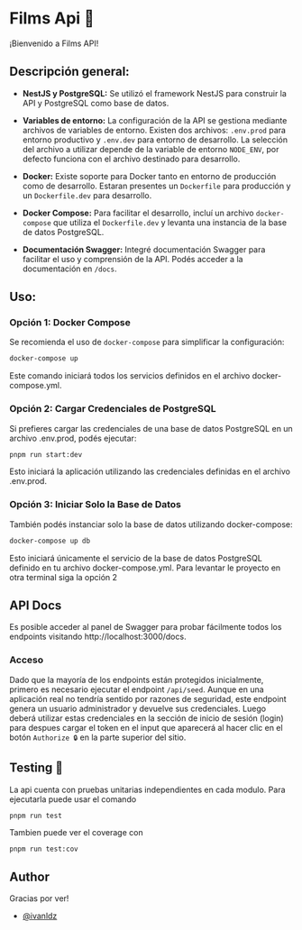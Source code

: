 
# Films Api 🚀

¡Bienvenido a Films API!


## Descripción general:

- **NestJS y PostgreSQL:** Se utilizó el framework NestJS para construir la API y PostgreSQL como base de datos.
  
- **Variables de entorno:** La configuración de la API se gestiona mediante archivos de variables de entorno. Existen dos archivos: `.env.prod` para entorno productivo y `.env.dev` para entorno de desarrollo. La selección del archivo a utilizar depende de la variable de entorno `NODE_ENV`, por defecto funciona con el archivo destinado para desarrollo.

- **Docker:** Existe soporte para Docker tanto en entorno de producción como de desarrollo. Estaran presentes un `Dockerfile` para producción y un `Dockerfile.dev` para desarrollo.

- **Docker Compose:** Para facilitar el desarrollo, incluí un archivo `docker-compose` que utiliza el `Dockerfile.dev` y levanta una instancia de la base de datos PostgreSQL.

- **Documentación Swagger:** Integré documentación Swagger para facilitar el uso y comprensión de la API. Podés acceder a la documentación en `/docs`.

## Uso:

### Opción 1: Docker Compose

Se recomienda el uso de `docker-compose` para simplificar la configuración:

```bash
docker-compose up
```
Este comando iniciará todos los servicios definidos en el archivo docker-compose.yml.

### Opción 2: Cargar Credenciales de PostgreSQL
Si prefieres cargar las credenciales de una base de datos PostgreSQL en un archivo .env.prod, podés ejecutar:

```bash
pnpm run start:dev
```

Esto iniciará la aplicación utilizando las credenciales definidas en el archivo .env.prod.

### Opción 3: Iniciar Solo la Base de Datos
También podés instanciar solo la base de datos utilizando docker-compose:

```bash
docker-compose up db
```

Esto iniciará únicamente el servicio de la base de datos PostgreSQL definido en tu archivo docker-compose.yml. Para levantar le proyecto en otra terminal siga la opción 2
## API Docs
Es posible acceder al panel de Swagger para probar fácilmente todos los endpoints visitando http://localhost:3000/docs.

### Acceso
Dado que la mayoría de los endpoints están protegidos inicialmente, primero es necesario ejecutar el endpoint `/api/seed`. Aunque en una aplicación real no tendría sentido por razones de seguridad, este endpoint genera un usuario administrador y devuelve sus credenciales. Luego deberá utilizar estas credenciales en la sección de inicio de sesión (login) para despues cargar el token en el input que aparecerá al hacer clic en el botón `Authorize 🔒` en la parte superior del sitio.
## Testing 🧪

La api cuenta con pruebas unitarias independientes en cada modulo. Para ejecutarla puede usar el comando
```bash
pnpm run test
```
Tambien puede ver el coverage con
```
pnpm run test:cov
``` 

## Author

Gracias por ver!

- [@ivanldz](https://www.github.com/ivanldz)


